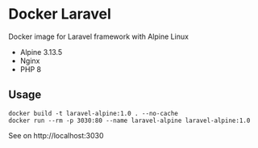 # Docker Laravel

Docker image for Laravel framework with Alpine Linux

- Alpine 3.13.5
- Nginx
- PHP 8

## Usage

```
docker build -t laravel-alpine:1.0 . --no-cache
docker run --rm -p 3030:80 --name laravel-alpine laravel-alpine:1.0
```

See on http://localhost:3030

